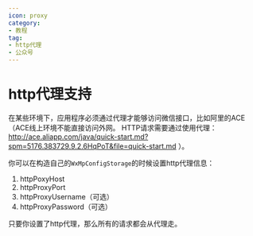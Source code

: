 ```yaml
---
icon: proxy
category:
- 教程
tag:
- http代理
- 公众号
---
```

# http代理支持
在某些环境下，应用程序必须通过代理才能够访问微信接口，比如阿里的ACE（ACE线上环境不能直接访问外网。 HTTP请求需要通过使用代理：
<http://ace.aliapp.com/java/quick-start.md?spm=5176.383729.9.2.6HqPoT&file=quick-start.md> ）。

你可以在构造自己的``WxMpConfigStorage``的时候设置http代理信息：

1. httpPoxyHost
1. httpProxyPort
1. httpProxyUsername（可选）
1. httpProxyPassword（可选）

只要你设置了http代理，那么所有的请求都会从代理走。
